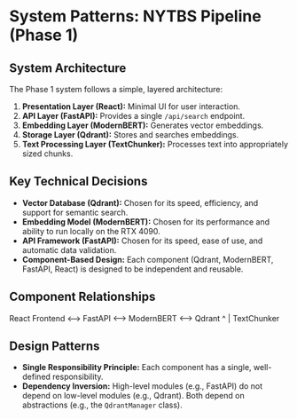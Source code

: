       
# System Patterns: NYTBS Pipeline (Phase 1)

## System Architecture

The Phase 1 system follows a simple, layered architecture:

1.  **Presentation Layer (React):** Minimal UI for user interaction.
2.  **API Layer (FastAPI):**  Provides a single `/api/search` endpoint.
3.  **Embedding Layer (ModernBERT):**  Generates vector embeddings.
4.  **Storage Layer (Qdrant):**  Stores and searches embeddings.
5.  **Text Processing Layer (TextChunker):** Processes text into appropriately sized chunks.

## Key Technical Decisions

- **Vector Database (Qdrant):** Chosen for its speed, efficiency, and support for semantic search.
- **Embedding Model (ModernBERT):**  Chosen for its performance and ability to run locally on the RTX 4090.
- **API Framework (FastAPI):** Chosen for its speed, ease of use, and automatic data validation.
- **Component-Based Design:**  Each component (Qdrant, ModernBERT, FastAPI, React) is designed to be independent and reusable.

## Component Relationships

React Frontend <--> FastAPI <--> ModernBERT <--> Qdrant
^
|
TextChunker
      
## Design Patterns

- **Single Responsibility Principle:** Each component has a single, well-defined responsibility.
- **Dependency Inversion:**  High-level modules (e.g., FastAPI) do not depend on low-level modules (e.g., Qdrant).  Both depend on abstractions (e.g., the `QdrantManager` class).